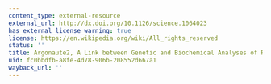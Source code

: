 ```yaml
---
content_type: external-resource
external_url: http://dx.doi.org/10.1126/science.1064023
has_external_license_warning: true
license: https://en.wikipedia.org/wiki/All_rights_reserved
status: ''
title: Argonaute2, A Link between Genetic and Biochemical Analyses of RNAi
uid: fc0bbdfb-a8fe-4d78-906b-208552d667a1
wayback_url: ''
---
```

